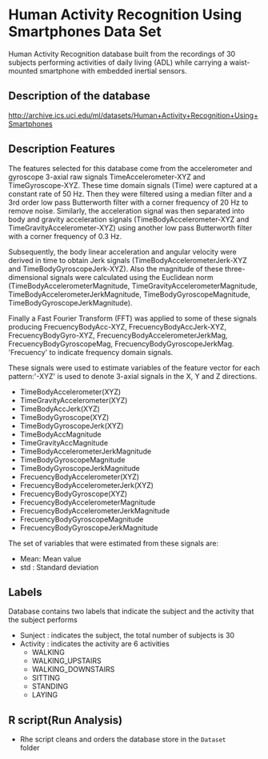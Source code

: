 # Human Activity Recognition Using Smartphones Data Set
Human Activity Recognition database built from the recordings of 30 subjects performing activities of daily living (ADL) 
while carrying a waist-mounted smartphone with embedded inertial sensors.

## Description of the database
http://archive.ics.uci.edu/ml/datasets/Human+Activity+Recognition+Using+Smartphones

## Description Features

The features selected for this database come from the accelerometer and gyroscope 3-axial raw signals TimeAccelerometer-XYZ and TimeGyroscope-XYZ. 
These time domain signals (Time) were captured at a constant rate of 50 Hz. Then they were filtered using a median filter and a 
3rd order low pass Butterworth filter with a corner frequency of 20 Hz to remove noise. Similarly, the acceleration signal was then
separated into body and gravity acceleration signals (TimeBodyAccelerometer-XYZ and TimeGravityAccelerometer-XYZ) using another low pass Butterworth filter with a corner frequency of 0.3 Hz.


Subsequently, the body linear acceleration and angular velocity were derived in time to obtain Jerk signals (TimeBodyAccelerometerJerk-XYZ and TimeBodyGyroscopeJerk-XYZ). 
Also the magnitude of these three-dimensional signals were calculated using the Euclidean norm (TimeBodyAccelerometerMagnitude, TimeGravityAccelerometerMagnitude, 
TimeBodyAccelerometerJerkMagnitude, TimeBodyGyroscopeMagnitude, TimeBodyGyroscopeJerkMagnitude). 

Finally a Fast Fourier Transform (FFT) was applied to some of these signals producing FrecuencyBodyAcc-XYZ, FrecuencyBodyAccJerk-XYZ, FrecuencyBodyGyro-XYZ,
FrecuencyBodyAccelerometerJerkMag, FrecuencyBodyGyroscopeMag, FrecuencyBodyGyroscopeJerkMag. 'Frecuency' to indicate frequency domain signals. 

These signals were used to estimate variables of the feature vector for each pattern:'-XYZ' is used to denote 3-axial signals in the X, Y and Z directions.
<ul>
<li>TimeBodyAccelerometer(XYZ)</li>
<li>TimeGravityAccelerometer(XYZ)</li>
<li>TimeBodyAccJerk(XYZ)</li>
<li>TimeBodyGyroscope(XYZ)</li>
<li>TimeBodyGyroscopeJerk(XYZ)</li>
<li>TimeBodyAccMagnitude</li>
<li>TimeGravityAccMagnitude</li>
<li>TimeBodyAccelerometerJerkMagnitude</li>
<li>TimeBodyGyroscopeMagnitude</li>
<li>TimeBodyGyroscopeJerkMagnitude</li>
<li>FrecuencyBodyAccelerometer(XYZ)</li>
<li>FrecuencyBodyAccelerometerJerk(XYZ)</li>
<li>FrecuencyBodyGyroscope(XYZ)</li>
<li>FrecuencyBodyAccelerometerMagnitude</li>
<li>FrecuencyBodyAccelerometerJerkMagnitude</li>
<li>FrecuencyBodyGyroscopeMagnitude</li>
<li>FrecuencyBodyGyroscopeJerkMagnitude</li>
</ul>
The set of variables that were estimated from these signals are: 
<ul>
<li>Mean: Mean value</li>
<li>std : Standard deviation</li>
</ul>

## Labels
Database contains two labels that indicate the subject and the activity that the subject performs
- Sunject  : indicates the subject, the total number of subjects is 30
- Activity : indicates the activity are 6 activities
  - WALKING
  - WALKING_UPSTAIRS
  - WALKING_DOWNSTAIRS
  - SITTING
  - STANDING
  - LAYING 


## R script(Run Analysis) 
- Rhe script cleans and orders the database store in the <code>Dataset </code> folder
